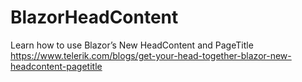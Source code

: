 # BlazorHeadContent
Learn how to use Blazor’s New HeadContent and PageTitle
https://www.telerik.com/blogs/get-your-head-together-blazor-new-headcontent-pagetitle
